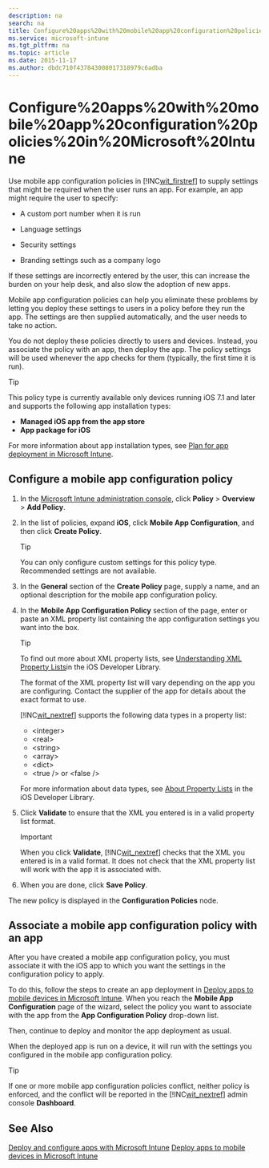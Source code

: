 ```yaml
---
description: na
search: na
title: Configure%20apps%20with%20mobile%20app%20configuration%20policies%20in%20Microsoft%20Intune
ms.service: microsoft-intune
ms.tgt_pltfrm: na
ms.topic: article
ms.date: 2015-11-17
ms.author: dbdc710f437843008017318979c6adba
---
```

# Configure%20apps%20with%20mobile%20app%20configuration%20policies%20in%20Microsoft%20Intune
Use mobile app configuration policies in [!INC[wit_firstref](../Token/wit_firstref_md.md)] to supply settings that might be required when the user runs an app. For example, an app might require the user to specify:

- A custom port number when it is run

- Language settings

- Security settings

- Branding settings such as a company logo

If these settings are incorrectly entered by the user, this can increase the burden on your help desk, and also slow the adoption of new apps.

Mobile app configuration policies can help you eliminate these problems by letting you deploy these settings to users in a policy before they run the app. The settings are then supplied automatically, and the user needs to take no action.

You do not deploy these policies directly to users and devices. Instead, you associate the policy with an app, then deploy the app. The policy settings will be used whenever the app checks for them (typically, the first time it is run).

> [!TIP]
> This policy type is currently available only devices running iOS 7.1 and later and supports the following app installation types:
> 
> - **Managed iOS app from the app store**
> - **App package for iOS**
> 
> For more information about app installation types, see [Plan for app deployment in Microsoft Intune](../Topic/Plan_for_app_deployment_in_Microsoft_Intune.md).

## Configure a mobile app configuration policy

1. In the [Microsoft Intune administration console](https://manage.microsoft.com), click **Policy** &gt; **Overview** &gt; **Add Policy**.

2. In the list of policies, expand **iOS**, click **Mobile App Configuration**, and then click **Create Policy**.

   > [!TIP]
   > You can only configure custom settings for this policy type. Recommended settings are not available.

3. In the **General** section of the **Create Policy** page, supply a name, and an optional description for the mobile app configuration policy.

4. In the **Mobile App Configuration Policy** section of the page, enter or paste an  XML property list containing the app configuration settings you want into the box.

   > [!TIP]
   > To find out more about XML property lists, see [Understanding XML Property Lists](https://developer.apple.com/library/ios/documentation/Cocoa/Conceptual/PropertyLists/UnderstandXMLPlist/UnderstandXMLPlist.html)in the iOS Developer Library.
   > 
   > The format of the XML property list will vary depending on the app you are configuring. Contact the supplier of the app for details about the exact format to use.
   > 
   > [!INC[wit_nextref](../Token/wit_nextref_md.md)] supports the following data types in a property list:
   > 
   > - &lt;integer&gt;
   > - &lt;real&gt;
   > - &lt;string&gt;
   > - &lt;array&gt;
   > - &lt;dict&gt;
   > - &lt;true /&gt; or &lt;false /&gt;
   > 
   > For more information about data types, see [About Property Lists](https://developer.apple.com/library/ios/documentation/Cocoa/Conceptual/PropertyLists/AboutPropertyLists/AboutPropertyLists.html) in the iOS Developer Library.

5. Click **Validate** to ensure that the XML you entered is in a valid property list format.

   > [!IMPORTANT]
   > When you click **Validate**, [!INC[wit_nextref](../Token/wit_nextref_md.md)] checks that the XML you entered is in a valid format. It does not check that the XML property list will work with the app it is associated with.

6. When you are done, click **Save Policy**.

The new policy is displayed in the **Configuration Policies** node.

## Associate a mobile app configuration policy with an app
After you have created a mobile app configuration policy, you must associate it with the iOS app to which you want the settings in the configuration policy to apply.

To do this, follow the steps to create an app deployment in [Deploy apps to mobile devices in Microsoft Intune](../Topic/Deploy_apps_to_mobile_devices_in_Microsoft_Intune.md). When you reach the **Mobile App Configuration** page of the wizard, select the policy you want to associate with the app from the **App Configuration Policy** drop-down list.

Then, continue to deploy and monitor the app deployment as usual.

When the deployed app is run on a device, it will run with the settings you configured in the mobile app configuration policy.

> [!TIP]
> If one or more mobile app configuration policies conflict, neither policy is enforced, and the conflict will be reported in the [!INC[wit_nextref](../Token/wit_nextref_md.md)] admin console **Dashboard**.

## See Also
[Deploy and configure apps with Microsoft Intune](../Topic/Deploy_and_configure_apps_with_Microsoft_Intune.md)
[Deploy apps to mobile devices in Microsoft Intune](../Topic/Deploy_apps_to_mobile_devices_in_Microsoft_Intune.md)

